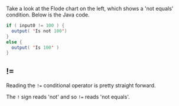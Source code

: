 Take a look at the Flode chart on the left, which shows a 'not equals' condition. Below is the Java code.

```java
if ( input0 != 100 ) {
  output( 'Is not 100')
}
else {
  output( 'Is 100' )
}
```

## !=
Reading the `!=` conditional operator is pretty straight forward. 

The `!` sign reads 'not' and so `!=` reads 'not equals'.
